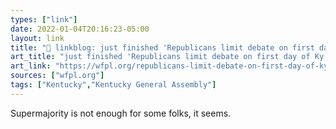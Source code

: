 ```yaml
---
types: ["link"]
date: 2022-01-04T20:16:23-05:00
layout: link
title: "🔗 linkblog: just finished 'Republicans limit debate on first day of Ky. legislative session – 89.3 WFPL News Louisville'"
art_title: "just finished 'Republicans limit debate on first day of Ky. legislative session – 89.3 WFPL News Louisville"
art_link: "https://wfpl.org/republicans-limit-debate-on-first-day-of-ky-legislative-session/"
sources: ["wfpl.org"]
tags: ["Kentucky","Kentucky General Assembly"]
---
```

Supermajority is not enough for some folks, it seems.
